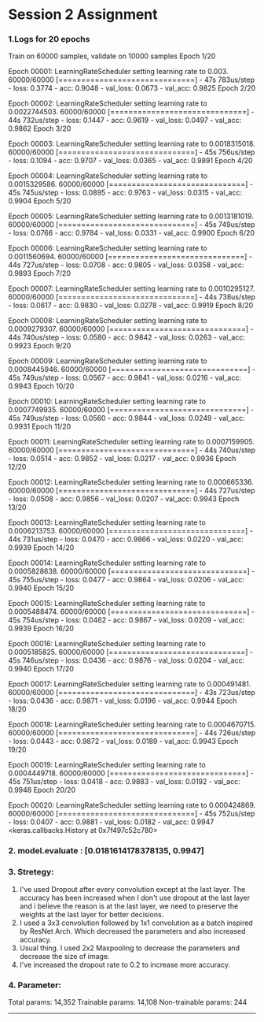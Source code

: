 # Session 2 Assignment

### 1.Logs for 20 epochs
Train on 60000 samples, validate on 10000 samples
Epoch 1/20

Epoch 00001: LearningRateScheduler setting learning rate to 0.003.
60000/60000 [==============================] - 47s 783us/step - loss: 0.3774 - acc: 0.9048 - val_loss: 0.0673 - val_acc: 0.9825
Epoch 2/20

Epoch 00002: LearningRateScheduler setting learning rate to 0.0022744503.
60000/60000 [==============================] - 44s 732us/step - loss: 0.1447 - acc: 0.9619 - val_loss: 0.0497 - val_acc: 0.9862
Epoch 3/20

Epoch 00003: LearningRateScheduler setting learning rate to 0.0018315018.
60000/60000 [==============================] - 45s 756us/step - loss: 0.1094 - acc: 0.9707 - val_loss: 0.0365 - val_acc: 0.9891
Epoch 4/20

Epoch 00004: LearningRateScheduler setting learning rate to 0.0015329586.
60000/60000 [==============================] - 45s 745us/step - loss: 0.0895 - acc: 0.9763 - val_loss: 0.0315 - val_acc: 0.9904
Epoch 5/20

Epoch 00005: LearningRateScheduler setting learning rate to 0.0013181019.
60000/60000 [==============================] - 45s 749us/step - loss: 0.0766 - acc: 0.9784 - val_loss: 0.0331 - val_acc: 0.9900
Epoch 6/20

Epoch 00006: LearningRateScheduler setting learning rate to 0.0011560694.
60000/60000 [==============================] - 44s 727us/step - loss: 0.0708 - acc: 0.9805 - val_loss: 0.0358 - val_acc: 0.9893
Epoch 7/20

Epoch 00007: LearningRateScheduler setting learning rate to 0.0010295127.
60000/60000 [==============================] - 44s 738us/step - loss: 0.0617 - acc: 0.9830 - val_loss: 0.0278 - val_acc: 0.9919
Epoch 8/20

Epoch 00008: LearningRateScheduler setting learning rate to 0.0009279307.
60000/60000 [==============================] - 44s 740us/step - loss: 0.0580 - acc: 0.9842 - val_loss: 0.0263 - val_acc: 0.9923
Epoch 9/20

Epoch 00009: LearningRateScheduler setting learning rate to 0.0008445946.
60000/60000 [==============================] - 45s 749us/step - loss: 0.0567 - acc: 0.9841 - val_loss: 0.0216 - val_acc: 0.9943
Epoch 10/20

Epoch 00010: LearningRateScheduler setting learning rate to 0.0007749935.
60000/60000 [==============================] - 45s 749us/step - loss: 0.0560 - acc: 0.9844 - val_loss: 0.0249 - val_acc: 0.9931
Epoch 11/20

Epoch 00011: LearningRateScheduler setting learning rate to 0.0007159905.
60000/60000 [==============================] - 44s 740us/step - loss: 0.0514 - acc: 0.9852 - val_loss: 0.0217 - val_acc: 0.9936
Epoch 12/20

Epoch 00012: LearningRateScheduler setting learning rate to 0.000665336.
60000/60000 [==============================] - 44s 727us/step - loss: 0.0508 - acc: 0.9856 - val_loss: 0.0207 - val_acc: 0.9943
Epoch 13/20

Epoch 00013: LearningRateScheduler setting learning rate to 0.0006213753.
60000/60000 [==============================] - 44s 731us/step - loss: 0.0470 - acc: 0.9866 - val_loss: 0.0220 - val_acc: 0.9939
Epoch 14/20

Epoch 00014: LearningRateScheduler setting learning rate to 0.0005828638.
60000/60000 [==============================] - 45s 755us/step - loss: 0.0477 - acc: 0.9864 - val_loss: 0.0206 - val_acc: 0.9940
Epoch 15/20

Epoch 00015: LearningRateScheduler setting learning rate to 0.0005488474.
60000/60000 [==============================] - 45s 754us/step - loss: 0.0462 - acc: 0.9867 - val_loss: 0.0209 - val_acc: 0.9939
Epoch 16/20

Epoch 00016: LearningRateScheduler setting learning rate to 0.0005185825.
60000/60000 [==============================] - 45s 746us/step - loss: 0.0436 - acc: 0.9876 - val_loss: 0.0204 - val_acc: 0.9940
Epoch 17/20

Epoch 00017: LearningRateScheduler setting learning rate to 0.000491481.
60000/60000 [==============================] - 43s 723us/step - loss: 0.0436 - acc: 0.9871 - val_loss: 0.0196 - val_acc: 0.9944
Epoch 18/20

Epoch 00018: LearningRateScheduler setting learning rate to 0.0004670715.
60000/60000 [==============================] - 44s 726us/step - loss: 0.0443 - acc: 0.9872 - val_loss: 0.0189 - val_acc: 0.9943
Epoch 19/20

Epoch 00019: LearningRateScheduler setting learning rate to 0.0004449718.
60000/60000 [==============================] - 45s 751us/step - loss: 0.0418 - acc: 0.9883 - val_loss: 0.0192 - val_acc: 0.9948
Epoch 20/20

Epoch 00020: LearningRateScheduler setting learning rate to 0.000424869.
60000/60000 [==============================] - 45s 752us/step - loss: 0.0407 - acc: 0.9881 - val_loss: 0.0182 - val_acc: 0.9947
<keras.callbacks.History at 0x7f497c52c780>

### 2. model.evaluate : [0.0181614178378135, 0.9947]
### 3. Stretegy:
1. I've used Dropout after every convolution except at the last layer. The accuracy has been increased when I don't use dropout at the last layer and i believe the reason is at the last layer, we need to preserve the weights at the last layer for better decisions.
2. I used a 3x3 convolution followed by 1x1 convolution as a batch inspired by ResNet Arch. Which decreased the parameters and also increased accuracy.
3. Usual thing. I used 2x2 Maxpooling to decrease the parameters and decrease the size of image.
4. I've increased the dropout rate to 0.2 to increase more accuracy.
### 4. Parameter: 
Total params: 14,352
Trainable params: 14,108
Non-trainable params: 244
__________________________